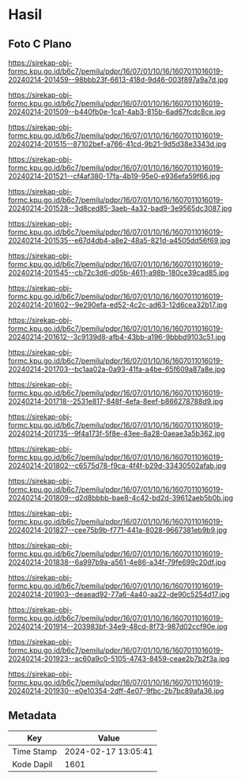 # Hasil

## Foto C Plano

https://sirekap-obj-formc.kpu.go.id/b6c7/pemilu/pdpr/16/07/01/10/16/1607011016019-20240214-201459--98bbb23f-6613-418d-9d46-003f897a9a7d.jpg

https://sirekap-obj-formc.kpu.go.id/b6c7/pemilu/pdpr/16/07/01/10/16/1607011016019-20240214-201509--b440fb0e-1ca1-4ab3-815b-6ad67fcdc8ce.jpg

https://sirekap-obj-formc.kpu.go.id/b6c7/pemilu/pdpr/16/07/01/10/16/1607011016019-20240214-201515--87102bef-a766-41cd-9b21-9d5d38e3343d.jpg

https://sirekap-obj-formc.kpu.go.id/b6c7/pemilu/pdpr/16/07/01/10/16/1607011016019-20240214-201521--cf4af380-17fa-4b19-95e0-e936efa59f66.jpg

https://sirekap-obj-formc.kpu.go.id/b6c7/pemilu/pdpr/16/07/01/10/16/1607011016019-20240214-201528--3d8ced85-3aeb-4a32-bad9-3e9565dc3087.jpg

https://sirekap-obj-formc.kpu.go.id/b6c7/pemilu/pdpr/16/07/01/10/16/1607011016019-20240214-201535--e67d4db4-a8e2-48a5-821d-a4505dd56f69.jpg

https://sirekap-obj-formc.kpu.go.id/b6c7/pemilu/pdpr/16/07/01/10/16/1607011016019-20240214-201545--cb72c3d6-d05b-4611-a98b-180ce39cad85.jpg

https://sirekap-obj-formc.kpu.go.id/b6c7/pemilu/pdpr/16/07/01/10/16/1607011016019-20240214-201602--9e290efa-ed52-4c2c-ad63-12d6cea32b17.jpg

https://sirekap-obj-formc.kpu.go.id/b6c7/pemilu/pdpr/16/07/01/10/16/1607011016019-20240214-201612--3c9139d8-afb4-43bb-a196-9bbbd9103c51.jpg

https://sirekap-obj-formc.kpu.go.id/b6c7/pemilu/pdpr/16/07/01/10/16/1607011016019-20240214-201703--bc1aa02a-0a93-41fa-a4be-65f609a87a8e.jpg

https://sirekap-obj-formc.kpu.go.id/b6c7/pemilu/pdpr/16/07/01/10/16/1607011016019-20240214-201718--2531e817-848f-4efa-8eef-b866278788d9.jpg

https://sirekap-obj-formc.kpu.go.id/b6c7/pemilu/pdpr/16/07/01/10/16/1607011016019-20240214-201735--9f4a173f-5f8e-43ee-8a28-0aeae3a5b362.jpg

https://sirekap-obj-formc.kpu.go.id/b6c7/pemilu/pdpr/16/07/01/10/16/1607011016019-20240214-201802--c6575d78-f9ca-4f4f-b29d-33430502afab.jpg

https://sirekap-obj-formc.kpu.go.id/b6c7/pemilu/pdpr/16/07/01/10/16/1607011016019-20240214-201809--d2d8bbbb-bae8-4c42-bd2d-39612aeb5b0b.jpg

https://sirekap-obj-formc.kpu.go.id/b6c7/pemilu/pdpr/16/07/01/10/16/1607011016019-20240214-201827--cee75b9b-f771-441a-8028-9667381eb9b9.jpg

https://sirekap-obj-formc.kpu.go.id/b6c7/pemilu/pdpr/16/07/01/10/16/1607011016019-20240214-201838--6a997b9a-a561-4e86-a34f-79fe699c20df.jpg

https://sirekap-obj-formc.kpu.go.id/b6c7/pemilu/pdpr/16/07/01/10/16/1607011016019-20240214-201903--deaead92-77a6-4a40-aa22-de90c5254d17.jpg

https://sirekap-obj-formc.kpu.go.id/b6c7/pemilu/pdpr/16/07/01/10/16/1607011016019-20240214-201914--203983bf-34e9-48cd-8f73-987d02ccf90e.jpg

https://sirekap-obj-formc.kpu.go.id/b6c7/pemilu/pdpr/16/07/01/10/16/1607011016019-20240214-201923--ac60a9c0-5105-4743-8459-ceae2b7b2f3a.jpg

https://sirekap-obj-formc.kpu.go.id/b6c7/pemilu/pdpr/16/07/01/10/16/1607011016019-20240214-201930--e0e10354-2dff-4e07-9fbc-2b7bc89afa36.jpg


## Metadata

| Key        | Value               |
| ---------- | ------------------- |
| Time Stamp | 2024-02-17 13:05:41 |
| Kode Dapil | 1601                |



